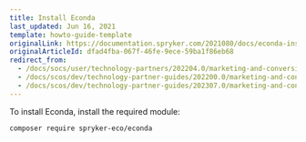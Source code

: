 ```yaml
---
title: Install Econda
last_updated: Jun 16, 2021
template: howto-guide-template
originalLink: https://documentation.spryker.com/2021080/docs/econda-installation-and-configuration
originalArticleId: dfad4fba-067f-46fe-9ece-59ba1f86eb68
redirect_from:
  - /docs/socs/user/technology-partners/202204.0/marketing-and-conversion/personalization-and-cross-selling/econda/econda-installation-and-configuration.html
  - /docs/scos/dev/technology-partner-guides/202200.0/marketing-and-conversion/personalization-and-cross-selling/econda/installing-econda.html
  - /docs/scos/dev/technology-partner-guides/202307.0/marketing-and-conversion/personalization-and-cross-selling/econda/installing-econda.html
---
```


To install Econda, install the required module:

```bash
composer require spryker-eco/econda
```
